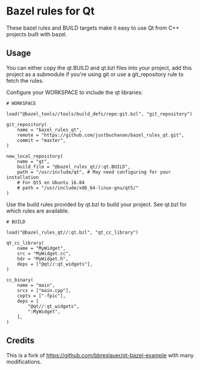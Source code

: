 # Bazel rules for Qt

These bazel rules and BUILD targets make it easy to use Qt from C++ projects built with bazel.

## Usage

You can either copy the qt.BUILD and qt.bzl files into your project, add this project as a submodule if you're using git or use a git_repository rule to fetch the rules.

Configure your WORKSPACE to include the qt libraries:

```
# WORKSPACE

load("@bazel_tools//tools/build_defs/repo:git.bzl", "git_repository")

git_repository(
    name = "bazel_rules_qt",
    remote = "https://github.com/justbuchanan/bazel_rules_qt.git",
    commit = "master",
)

new_local_repository(
    name = "qt",
    build_file = "@bazel_rules_qt//:qt.BUILD",
    path = "/usr/include/qt", # May need configuring for your installation
    # For Qt5 on Ubuntu 16.04
    # path = "/usr/include/x86_64-linux-gnu/qt5/"
)
```

Use the build rules provided by qt.bzl to build your project. See qt.bzl for which rules are available.

```
# BUILD

load("@bazel_rules_qt//:qt.bzl", "qt_cc_library")

qt_cc_library(
    name = "MyWidget",
    src = "MyWidget.cc",
    hdr = "MyWidget.h",
    deps = ["@qt//:qt_widgets"],
)

cc_binary(
    name = "main",
    srcs = ["main.cpp"],
    copts = ["-fpic"],
    deps = [
        "@qt//:qt_widgets",
        ":MyWidget",
    ],
)
```

## Credits

This is a fork of https://github.com/bbreslauer/qt-bazel-example with many modifications.
